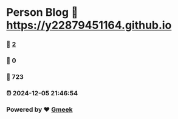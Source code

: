# Person Blog :link: https://y22879451164.github.io 
### :page_facing_up: [2](https://y22879451164.github.io/tag.html) 
### :speech_balloon: 0 
### :hibiscus: 723 
### :alarm_clock: 2024-12-05 21:46:54 
### Powered by :heart: [Gmeek](https://github.com/Meekdai/Gmeek)
